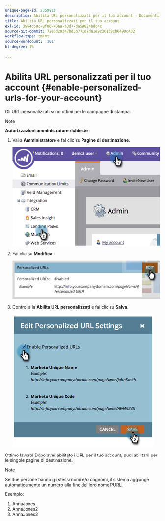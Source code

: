 ```yaml
---
unique-page-id: 2359810
description: Abilita URL personalizzati per il tuo account - Documenti Marketo - Documentazione del prodotto
title: Abilita URL personalizzati per il tuo account
exl-id: 3964db0c-8f86-40aa-a3d7-da59824bdc4c
source-git-commit: 72e1d29347bd5b77107da1e9c30169cb6490c432
workflow-type: tm+mt
source-wordcount: '101'
ht-degree: 1%

---
```


# Abilita URL personalizzati per il tuo account {#enable-personalized-urls-for-your-account}

Gli URL personalizzati sono ottimi per le campagne di stampa.

>[!NOTE]
>
>**Autorizzazioni amministratore richieste**

1. Vai a **Amministratore** e fai clic su **Pagine di destinazione**.

   ![](assets/image2014-9-18-13-3a29-3a49.png)

1. Fai clic su **Modifica**.

   ![](assets/image2014-9-18-13-3a29-3a58.png)

1. Controlla la **Abilita URL personalizzati** e fai clic su **Salva**.

   ![](assets/image2014-9-18-13-3a30-3a6.png)

Ottimo lavoro! Dopo aver abilitato i URL per il tuo account, puoi abilitarli per le singole pagine di destinazione.

>[!NOTE]
>
>Se due persone hanno gli stessi nomi e/o cognomi, il sistema aggiunge automaticamente un numero alla fine del loro nome PURL.
>
>Esempio:
>
>1. AnnaJones
>1. AnnaJones2
>1. AnnaJones3

